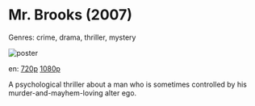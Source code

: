 # Mr. Brooks (2007)

Genres: crime, drama, thriller, mystery

![poster](http://image.tmdb.org/t/p/w500/atLwYVquG4YrGEk06tx9tJuTcN5.jpg)

en:
  [720p](magnet:?xt=urn:btih:7CE1E861F89953579F503AB9304204333A779A8D&tr=udp://glotorrents.pw:6969/announce&tr=udp://tracker.opentrackr.org:1337/announce&tr=udp://torrent.gresille.org:80/announce&tr=udp://tracker.openbittorrent.com:80&tr=udp://tracker.coppersurfer.tk:6969&tr=udp://tracker.leechers-paradise.org:6969&tr=udp://p4p.arenabg.ch:1337&tr=udp://tracker.internetwarriors.net:1337)
  [1080p](magnet:?xt=urn:btih:853BC46B0DB5E153AF897365848B983FAB7ADF0A&tr=udp://glotorrents.pw:6969/announce&tr=udp://tracker.opentrackr.org:1337/announce&tr=udp://torrent.gresille.org:80/announce&tr=udp://tracker.openbittorrent.com:80&tr=udp://tracker.coppersurfer.tk:6969&tr=udp://tracker.leechers-paradise.org:6969&tr=udp://p4p.arenabg.ch:1337&tr=udp://tracker.internetwarriors.net:1337)
  


A psychological thriller about a man who is sometimes controlled by his murder-and-mayhem-loving alter ego.
